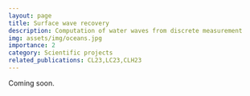 ```yaml
---
layout: page
title: Surface wave recovery
description: Computation of water waves from discrete measurement
img: assets/img/oceans.jpg
importance: 2
category: Scientific projects
related_publications: CL23,LC23,CLH23
---
```


Coming soon.
